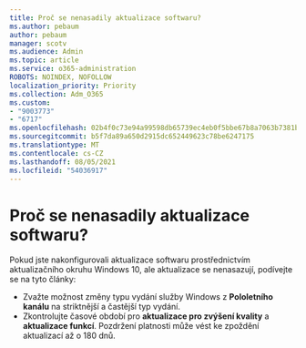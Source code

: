 ```yaml
---
title: Proč se nenasadily aktualizace softwaru?
ms.author: pebaum
author: pebaum
manager: scotv
ms.audience: Admin
ms.topic: article
ms.service: o365-administration
ROBOTS: NOINDEX, NOFOLLOW
localization_priority: Priority
ms.collection: Adm_O365
ms.custom:
- "9003773"
- "6717"
ms.openlocfilehash: 02b4f0c73e94a99598db65739ec4eb0f5bbe67b8a7063b7381b9e6f59efd8c12
ms.sourcegitcommit: b5f7da89a650d2915dc652449623c78be6247175
ms.translationtype: MT
ms.contentlocale: cs-CZ
ms.lasthandoff: 08/05/2021
ms.locfileid: "54036917"
---
```

# <a name="why-software-updates-are-not-being-deployed"></a>Proč se nenasadily aktualizace softwaru?

Pokud jste nakonfigurovali aktualizace softwaru prostřednictvím aktualizačního okruhu Windows 10, ale aktualizace se nenasazují, podívejte se na tyto články:  

- Zvažte možnost změny typu vydání služby Windows z  **Pololetního kanálu**  na striktnější a častější typ vydání.  
- Zkontrolujte časové období pro **aktualizace pro zvýšení kvality**  a  **aktualizace funkcí**. Pozdržení platnosti může vést ke zpoždění aktualizací až o 180 dnů.
